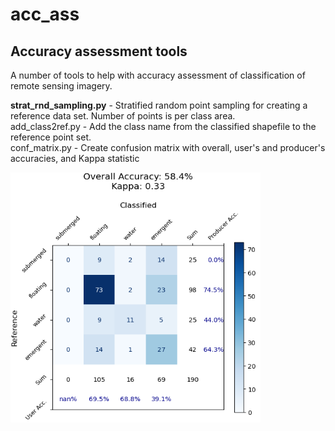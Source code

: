 # acc_ass
## Accuracy assessment tools
A number of tools to help with accuracy assessment of classification of remote sensing imagery.

<b>strat_rnd_sampling.py</b> - Stratified random point sampling for creating a reference data set. Number of points is per class area. <br>
add_class2ref.py - Add the class name from the classified shapefile to the reference point set. <br>
conf_matrix.py - Create confusion matrix with overall, user's and producer's accuracies, and Kappa statistic

<img src="https://github.com/timwh/acc_ass/blob/main/images/Screenshot2025-03-28160534.png" width="400" height="400" />
